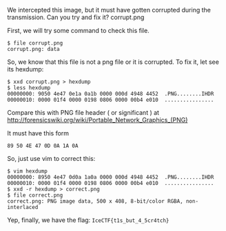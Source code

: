 We intercepted this image, but it must have gotten corrupted during the transmission. Can you try and fix it? corrupt.png

First, we will try some command to check this file.

    $ file corrupt.png
    corrupt.png: data

So, we know that this file is not a png file or it is corrupted. To fix it, let see its hexdump:

    $ xxd corrupt.png > hexdump
    $ less hexdump
    00000000: 9050 4e47 0e1a 0a1b 0000 000d 4948 4452  .PNG........IHDR
    00000010: 0000 01f4 0000 0198 0806 0000 00b4 e010  ................

Compare this with PNG file header ( or significant ) at http://forensicswiki.org/wiki/Portable_Network_Graphics_(PNG)

It must have this form

    89 50 4E 47 0D 0A 1A 0A

So, just use vim to correct this:

    $ vim hexdump
    00000000: 8950 4e47 0d0a 1a0a 0000 000d 4948 4452  .PNG........IHDR
    00000010: 0000 01f4 0000 0198 0806 0000 00b4 e010  ................
    $ xxd -r hexdump > correct.png
    $ file correct.png 
    correct.png: PNG image data, 500 x 408, 8-bit/color RGBA, non-interlaced

Yep, finally, we have the flag: `IceCTF{t1s_but_4_5cr4tch}`
